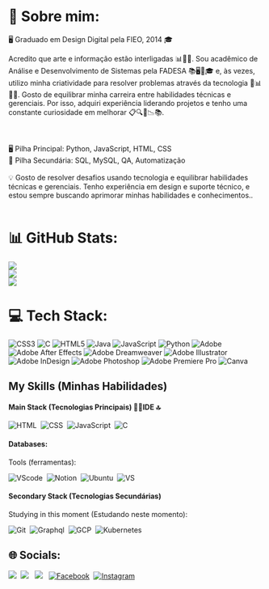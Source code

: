 

# 💫 Sobre mim:

🖥️ Graduado em Design Digital pela FIEO, 2014 🎓<p>

Acredito que arte e informação estão interligadas 📊👨‍💻. Sou acadêmico de Análise e Desenvolvimento de Sistemas pela FADESA 📚🖥️📝🎓 e, às vezes, utilizo minha criatividade para resolver problemas através da tecnologia 💼📊👨‍💻. Gosto de equilibrar minha carreira entre habilidades técnicas e gerenciais. Por isso, adquiri experiência liderando projetos e tenho uma constante curiosidade em melhorar 📋🔍📓📉📚.</p>&nbsp;<br><br>🖥️ Pilha Principal: Python, JavaScript, HTML, CSS<br>🔧 Pilha Secundária: SQL, MySQL, QA, Automatização<br><br>💡 Gosto de resolver desafios usando tecnologia e equilibrar habilidades técnicas e gerenciais. Tenho experiência em design e suporte técnico, e estou sempre buscando aprimorar minhas habilidades e conhecimentos..<br><br>

# 📊 GitHub Stats:
![](https://github-readme-stats.vercel.app/api?username=pablloviana&theme=dark&hide_border=true&include_all_commits=false&count_private=false)<br/>
![](https://github-readme-streak-stats.herokuapp.com/?user=pablloviana&theme=dark&hide_border=true)<br/>
![](https://github-readme-stats.vercel.app/api/top-langs/?username=pablloviana&theme=dark&hide_border=true&include_all_commits=false&count_private=false&layout=compact)

# 💻 Tech Stack:
![CSS3](https://img.shields.io/badge/css3-%231572B6.svg?style=for-the-badge&logo=css3&logoColor=white) ![C](https://img.shields.io/badge/c-%2300599C.svg?style=for-the-badge&logo=c&logoColor=white) ![HTML5](https://img.shields.io/badge/html5-%23E34F26.svg?style=for-the-badge&logo=html5&logoColor=white) ![Java](https://img.shields.io/badge/java-%23ED8B00.svg?style=for-the-badge&logo=openjdk&logoColor=white) ![JavaScript](https://img.shields.io/badge/javascript-%23323330.svg?style=for-the-badge&logo=javascript&logoColor=%23F7DF1E) ![Python](https://img.shields.io/badge/python-3670A0?style=for-the-badge&logo=python&logoColor=ffdd54) ![Adobe](https://img.shields.io/badge/adobe-%23FF0000.svg?style=for-the-badge&logo=adobe&logoColor=white) ![Adobe After Effects](https://img.shields.io/badge/Adobe%20After%20Effects-9999FF.svg?style=for-the-badge&logo=Adobe%20After%20Effects&logoColor=white) ![Adobe Dreamweaver](https://img.shields.io/badge/Adobe%20Dreamweaver-FF61F6.svg?style=for-the-badge&logo=Adobe%20Dreamweaver&logoColor=white) ![Adobe Illustrator](https://img.shields.io/badge/adobe%20illustrator-%23FF9A00.svg?style=for-the-badge&logo=adobe%20illustrator&logoColor=white) ![Adobe InDesign](https://img.shields.io/badge/Adobe%20InDesign-49021F?style=for-the-badge&logo=adobeindesign&logoColor=FF3366) ![Adobe Photoshop](https://img.shields.io/badge/adobe%20photoshop-%2331A8FF.svg?style=for-the-badge&logo=adobe%20photoshop&logoColor=white) ![Adobe Premiere Pro](https://img.shields.io/badge/Adobe%20Premiere%20Pro-9999FF.svg?style=for-the-badge&logo=Adobe%20Premiere%20Pro&logoColor=white) ![Canva](https://img.shields.io/badge/Canva-%2300C4CC.svg?style=for-the-badge&logo=Canva&logoColor=white)

## My Skills (Minhas Habilidades)

#### Main Stack (Tecnologias Principais) 👩‍💻IDE 🔝

![HTML](https://img.shields.io/badge/HTML5-E34F26?style=for-the-badge&logo=html5&logoColor=white)&nbsp;
![CSS](https://img.shields.io/badge/CSS3-1572B6?style=for-the-badge&logo=css3&logoColor=white)&nbsp;
![JavaScript](https://img.shields.io/badge/JavaScript-F7DF1E?style=for-the-badge&logo=javascript&logoColor=black)&nbsp;
![C](https://img.shields.io/badge/C-00599C?style=for-the-badge&logo=c&logoColor=white)&nbsp;

#### Databases:<p>
Tools (ferramentas):<p>
![VScode](https://img.shields.io/badge/Adobe%20Illustrator-FF9A00?style=for-the-badge&logo=adobe%20illustrator&logoColor=white)&nbsp;
![Notion](https://img.shields.io/badge/Notion-000000?style=for-the-badge&logo=notion&logoColor=white)&nbsp;
![Ubuntu](https://img.shields.io/badge/Canva-%2300C4CC.svg?&style=for-the-badge&logo=Canva&logoColor=white)&nbsp;
![VS](https://img.shields.io/badge/VSCode-0078D4?style=for-the-badge&logo=visual%20studio%20code&logoColor=white)&nbsp;

#### Secondary Stack (Tecnologias Secundárias)
Studying in this moment (Estudando neste momento):<p>
![Git](https://img.shields.io/badge/GIT-E44C30?style=for-the-badge&logo=git&logoColor=white)&nbsp;
![Graphql](https://img.shields.io/badge/graphql-E10098?style=for-the-badge&logo=graphql&logoColor=white)&nbsp;
![GCP](https://img.shields.io/badge/Google_Cloud-4285F4?style=for-the-badge&logo=google-cloud&logoColor=white)&nbsp;
![Kubernetes](https://img.shields.io/badge/kubernetes-4285F4?style=for-the-badge&logo=kubernetes&logoColor=white)&nbsp;


## 🌐 Socials:

<a href = "mailto:contato.pabllo.oliveira@gmail.com/])" target="_blank"><img src="https://img.shields.io/badge/-Gmail-%23333?style=for-the-badge&logo=gmail&logoColor=white" target="_blank"></a>&nbsp;
<a href="[https://www.linkedin.com/in/pablloviana/])" target="_blank"><img src="https://img.shields.io/badge/-LinkedIn-%230077B5?style=for-the-badge&logo=linkedin&logoColor=white" target="_blank"></a> &nbsp;
<a href="https://medium.com/@pablloviana" target="_blank"><img src="https://img.shields.io/badge/-Medium-%23000000?style=for-the-badge&logo=medium&logoColor=white" target="_blank"></a> &nbsp;
[![Facebook](https://img.shields.io/badge/Facebook-%231877F2.svg?logo=Facebook&logoColor=white)](https://facebook.com/pabllovianaoliveira)&nbsp;
[![Instagram](https://img.shields.io/badge/Instagram-%23E4405F.svg?logo=Instagram&logoColor=white)](https://instagram/pablloviana_) &nbsp;</div>
